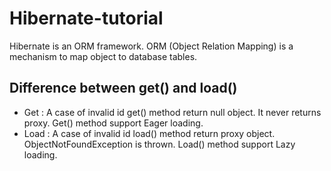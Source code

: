 # Hibernate-tutorial
Hibernate is an ORM framework. ORM (Object Relation Mapping) is a mechanism to map object to database tables.

## Difference between get() and load()
* Get : A case of invalid id get() method return null object. It never returns proxy. Get() method support Eager loading.
* Load : A case of invalid id load() method return proxy object. ObjectNotFoundException is thrown. Load() method support Lazy loading.

